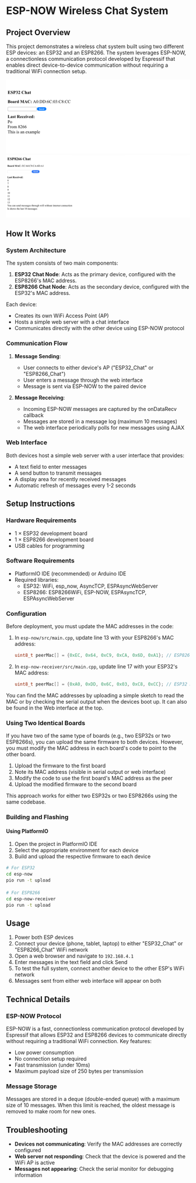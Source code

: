 # ESP-NOW Wireless Chat System

## Project Overview

This project demonstrates a wireless chat system built using two different ESP devices: an ESP32 and an ESP8266. The system leverages ESP-NOW, a connectionless communication protocol developed by Espressif that enables direct device-to-device communication without requiring a traditional WiFi connection setup.

![ESP32 Board](assets/ESP32.png)
![ESP8266 Board](assets/ESP8266.png)

## How It Works

### System Architecture

The system consists of two main components:

1. **ESP32 Chat Node**: Acts as the primary device, configured with the ESP8266's MAC address.
2. **ESP8266 Chat Node**: Acts as the secondary device, configured with the ESP32's MAC address.

Each device:
- Creates its own WiFi Access Point (AP)
- Hosts a simple web server with a chat interface
- Communicates directly with the other device using ESP-NOW protocol

### Communication Flow

1. **Message Sending**:
   - User connects to either device's AP ("ESP32_Chat" or "ESP8266_Chat")
   - User enters a message through the web interface
   - Message is sent via ESP-NOW to the paired device

2. **Message Receiving**:
   - Incoming ESP-NOW messages are captured by the onDataRecv callback
   - Messages are stored in a message log (maximum 10 messages)
   - The web interface periodically polls for new messages using AJAX

### Web Interface

Both devices host a simple web server with a user interface that provides:
- A text field to enter messages
- A send button to transmit messages
- A display area for recently received messages
- Automatic refresh of messages every 1-2 seconds

## Setup Instructions

### Hardware Requirements

- 1 × ESP32 development board
- 1 × ESP8266 development board
- USB cables for programming

### Software Requirements

- PlatformIO IDE (recommended) or Arduino IDE
- Required libraries:
  - ESP32: WiFi, esp_now, AsyncTCP, ESPAsyncWebServer
  - ESP8266: ESP8266WiFi, ESP-NOW, ESPAsyncTCP, ESPAsyncWebServer

### Configuration

Before deployment, you must update the MAC addresses in the code:

1. In `esp-now/src/main.cpp`, update line 13 with your ESP8266's MAC address:
   ```cpp
   uint8_t peerMac[] = {0xEC, 0x64, 0xC9, 0xCA, 0x6D, 0xA1}; // ESP8266 MAC
   ```

2. In `esp-now-receiver/src/main.cpp`, update line 17 with your ESP32's MAC address:
   ```cpp
   uint8_t peerMac[] = {0xA0, 0xDD, 0x6C, 0x03, 0xC8, 0xCC}; // ESP32 MAC
   ```

You can find the MAC addresses by uploading a simple sketch to read the MAC or by checking the serial output when the devices boot up. It can also be found in the Web interface at the top.

### Using Two Identical Boards

If you have two of the same type of boards (e.g., two ESP32s or two ESP8266s), you can upload the same firmware to both devices. However, you must modify the MAC address in each board's code to point to the other board.

1. Upload the firmware to the first board
2. Note its MAC address (visible in serial output or web interface)
3. Modify the code to use the first board's MAC address as the peer
4. Upload the modified firmware to the second board

This approach works for either two ESP32s or two ESP8266s using the same codebase.

### Building and Flashing

#### Using PlatformIO

1. Open the project in PlatformIO IDE
2. Select the appropriate environment for each device
3. Build and upload the respective firmware to each device

```bash
# For ESP32
cd esp-now
pio run -t upload

# For ESP8266
cd esp-now-receiver
pio run -t upload
```

## Usage

1. Power both ESP devices
2. Connect your device (phone, tablet, laptop) to either "ESP32_Chat" or "ESP8266_Chat" WiFi network
3. Open a web browser and navigate to `192.168.4.1`
4. Enter messages in the text field and click Send
5. To test the full system, connect another device to the other ESP's WiFi network
6. Messages sent from either web interface will appear on both

## Technical Details

### ESP-NOW Protocol

ESP-NOW is a fast, connectionless communication protocol developed by Espressif that allows ESP32 and ESP8266 devices to communicate directly without requiring a traditional WiFi connection. Key features:

- Low power consumption
- No connection setup required
- Fast transmission (under 10ms)
- Maximum payload size of 250 bytes per transmission

### Message Storage

Messages are stored in a deque (double-ended queue) with a maximum size of 10 messages. When this limit is reached, the oldest message is removed to make room for new ones.

## Troubleshooting

- **Devices not communicating**: Verify the MAC addresses are correctly configured
- **Web server not responding**: Check that the device is powered and the WiFi AP is active
- **Messages not appearing**: Check the serial monitor for debugging information